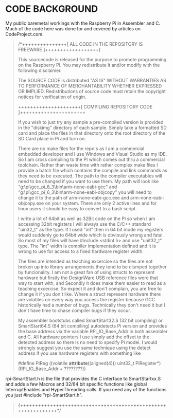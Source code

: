 # CODE BACKGROUND
My public baremetal workings with the Raspberry Pi in Assembler and C. Much of the code here was done for and covered by articles on CodeProject.com.

>/*+++++++++++++++[ ALL CODE IN THE REPOSITORY IS FREEWARE ]++++++++++++++++++}
>                                                               
>  This sourcecode is released for the purpose to promote programming on the Raspberry Pi. You may redistribute it and/or modify with the following disclaimer.
>
>  The SOURCE CODE is distributed "AS IS" WITHOUT WARRANTIES AS TO PERFORMANCE OF MERCHANTABILITY WHETHER EXPRESSED OR IMPLIED. Redistributions of source code must retain the copyright notices for verification of origin.               	
>
>+++++++++++++++++++++[ COMPILING REPOSITORY CODE ]++++++++++++++++++++++
>
>If you wish to just try any sample a pre-compiled version is provided in the "diskimg" directory of each sample. Simply take a formatted SD card and place the files in that directory onto the root directory of the SD Card place in Pi and turn on. 
>
>There are no make files for the repo's as I am a commercial embedded developer and I use Windows and Visual Studio as my IDE. So I am cross compiling to the PI which comes out thru a commercial toolchain. Rather than waste time with rather complex make files I provide a batch file which contains the compile and link commands as they need to be executed. The path to the compiler executables will need to be changed if you want to use them. My path will look like "g:\pi\gcc_pi_6_3\bin\arm-none-eabi-gcc" and "g:\pi\gcc_pi_6_3\bin\arm-none-eabi-objcopy" you will need to change it to the path of arm-none-eabi-gcc.exe and arm-none-eabi-objcopy.exe on your system. There are only 2 active lines and for linux users it should be easy to convert to a bash script.
>
>I write a lot of 64bit as well as 32Bit code on the Pi so when I am accessing 32bit registers I will always use the C/C++ standard "uin32_t" as the type. If I used "int" then in 64 bit mode my registers would suddenly go to 64bit wide which is obviously wrong and fatal. So most of my files will have #include <stdint.h> and use "unit32_t" type. The "int" width is compiler implementation defined and it is wrong to use for access to a fixed hardware register width. 
>
>The files are intended as teaching excercise so the files are not broken up into library arrangements they tend to be clumped together by funcionality. I am not a great fan of using structs to represent hardware but firstly the DesignWare USB reference files were that way to start with, and Secondly it does make them easier to read as a teaching excercise. So expect it and don't complain, you are free to change it if you don't like. Where a struct represent hardware there are volatiles on every way you access the register because GCC historically had a number of bugs. Technically they don't need it but I don't have time to chase compiler bugs if they occur.
>
>My assembler bootstubs called SmartStart32.S (32 bit compiling) or SmartStart64.S (64 bit compiling) autodetects Pi version and provides the base address via the variable RPi_IO_Base_Addr in both assembler and C. All hardware pointers I use simply add the offset to the detected address so there is no need to specify Pi model. I would strongly suggest you use the same technique using the detect address if you use hardware registers with something like
>
>#define PiReg ((volatile __attribute__((aligned(4))) uint32_t PiRegister*) (RPi_IO_Base_Addr + ????????))
>
rpi-SmartStart.h is the file that provides the C interface to SmartStartxx.S and adds a few Macros and 32/64 bit specific functions like global InterruptEnables and HyperThreading calls. If you need any of the functions you just #include "rpi-SmartStart.h".
>{++++++++++++++++++++++++++++++++++++++++++++++++++++++++++++++*/
